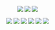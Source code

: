 <p align="center">
  <img src="https://github-readme-stats.vercel.app/api?username=sertnic-networks&show_icons=true">
  <img src="http://github-readme-streak-stats.herokuapp.com?user=sertnic-networks&mode=weekly">
  <img src="https://github-readme-stats.vercel.app/api/top-langs?username=sertnic-networks&hide=html&langs_count=3">
</p>

<p align="center">
  <img src="https://github-readme-stats.vercel.app/api/pin/?username=anuraghazra&repo=github-readme-stats">
  <img src="https://github-readme-stats.vercel.app/api/pin/?username=anuraghazra&repo=github-readme-stats">
  <img src="https://github-readme-stats.vercel.app/api/pin/?username=anuraghazra&repo=github-readme-stats">
  <img src="https://github-readme-stats.vercel.app/api/pin/?username=anuraghazra&repo=github-readme-stats">
  <img src="https://github-readme-stats.vercel.app/api/pin/?username=anuraghazra&repo=github-readme-stats">
  <img src="https://github-readme-stats.vercel.app/api/pin/?username=anuraghazra&repo=github-readme-stats">
</p>
